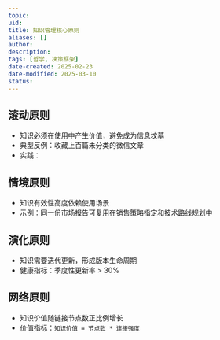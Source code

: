 ```yaml
---
topic: 
uid: 
title: 知识管理核心原则
aliases: []
author: 
description: 
tags: [哲学, 决策框架]
date-created: 2025-02-23
date-modified: 2025-03-10
status: 
---
```


## 滚动原则

- 知识必须在使用中产生价值，避免成为信息坟墓
- 典型反例：收藏上百篇未分类的微信文章
- 实践：

## 情境原则

- 知识有效性高度依赖使用场景
- 示例：同一份市场报告可复用在销售策略指定和技术路线规划中

## 演化原则

- 知识需要迭代更新，形成版本生命周期
- 健康指标：季度性更新率 > 30%

## 网络原则

- 知识价值随链接节点数正比例增长
- 价值指标：`知识价值 = 节点数 * 连接强度`
